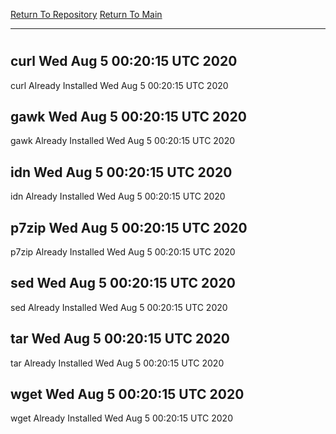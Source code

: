 [Return To Repository](https://github.com/deathbybandaid/piholeparser/)
[Return To Main](https://github.com/deathbybandaid/piholeparser/blob/master/RecentRunLogs/Mainlog.md)
____________________________________
# 
## curl Wed Aug  5 00:20:15 UTC 2020
curl Already Installed Wed Aug  5 00:20:15 UTC 2020
## gawk Wed Aug  5 00:20:15 UTC 2020
gawk Already Installed Wed Aug  5 00:20:15 UTC 2020
## idn Wed Aug  5 00:20:15 UTC 2020
idn Already Installed Wed Aug  5 00:20:15 UTC 2020
## p7zip Wed Aug  5 00:20:15 UTC 2020
p7zip Already Installed Wed Aug  5 00:20:15 UTC 2020
## sed Wed Aug  5 00:20:15 UTC 2020
sed Already Installed Wed Aug  5 00:20:15 UTC 2020
## tar Wed Aug  5 00:20:15 UTC 2020
tar Already Installed Wed Aug  5 00:20:15 UTC 2020
## wget Wed Aug  5 00:20:15 UTC 2020
wget Already Installed Wed Aug  5 00:20:15 UTC 2020

